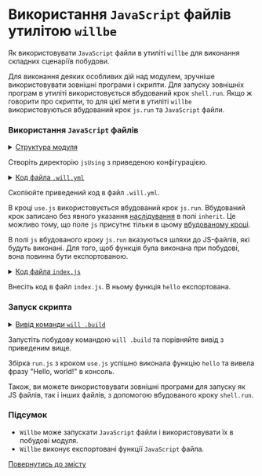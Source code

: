 # Використання <code>JavaScript</code> файлів утилітою <code>willbe</code>

Як використовувати <code>JavaScript</code> файли в утиліті <code>willbe</code> для виконання складних сценаріїв побудови.

Для виконання деяких особливих дій над модулем, зручніше використовувати зовнішні програми і скрипти. Для запуску зовнішніх програм в утиліті використовується вбудований крок `shell.run`. Якщо ж говорити про скрипти, то для цієї мети в утиліті `willbe` використовуються вбудований крок `js.run` та `JavaScript` файли.   

### Використання `JavaScript` файлів

<details>
  <summary><u>Структура модуля</u></summary>

```
jsUsing
   ├── index.js
   └── .will.yml

```

</details>

Створіть директорію `jsUsing` з приведеною конфігурацією.

<details>
    <summary><u>Код файла <code>.will.yml</code></u></summary>

```yaml
about :

  name : usingJS
  description : "To use JS in willbe"
  version : 0.0.1

path :

  js.path :
    path : 'index.js'

step  :

  use.js :
    js : path::js.*

build :

  run.js :
    criterion :
      default : 1
    steps :
      - run.*

```

</details>

Скопіюйте приведений код в файл `.will.yml`. 

В кроці `use.js` використовується вбудований крок `js.run`. Вбудований крок записано без явного указання [наслідування](ResourceInheritance.md) в полі `inherit`. Це можливо тому, що поле `js` присутнє тільки в цьому [вбудованому кроці](../concept/ResourceStep.md). 

В полі `js` вбудованого кроку `js.run` вказуються шляхи до JS-файлів, які будуть виконані. Для того, щоб функція була виконана при побудові, вона повинна бути експортованою. 

<details>
    <summary><u>Код файла <code>index.js</code></u></summary>

```js
function hello(){
  console.log( 'Hello, world!' );
}

module.exports = hello;

```

</details>

Внесіть код в файл `index.js`. В ньому функція `hello` експортована.    

### Запуск скрипта

<details>
  <summary><u>Вивід команди <code>will .build</code></u></summary>

```
[user@user ~]$ will .build
...
  Building run.js
Hello, world!
  Built run.js in 0.057s

```

</details>

Запустіть побудову командою `will .build` та порівняйте вивід з приведеним вище. 

Збірка `run.js` з кроком `use.js` успішно виконала функцію `hello` та вивела фразу "Hello, world!" в консоль. 

Також, ви можете використовувати зовнішні програми для запуску як JS файлів, так і інших файлів, з допомогою вбудованого кроку `shell.run`.  

### Підсумок

- `Willbe` може запускати `JavaScript` файли і використовувати їх в побудові модуля.
- `Willbe` виконує експортовані функції `JavaScript` файла.

[Повернутись до змісту](../README.md#tutorials)
